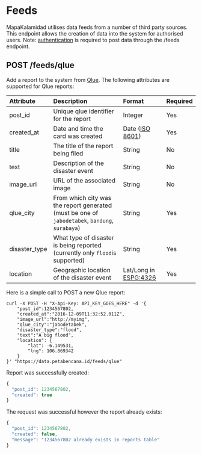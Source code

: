 # Feeds

MapaKalamidad utilises data feeds from a number of third party sources. This endpoint allows the creation of data into the system for authorised users. Note: [authentication](https://docs.petabencana.id/general/authentication.html) is required to post data through the /feeds endpoint.

## POST /feeds/qlue

Add a report to the system from [Qlue](http://www.qlue.co.id/). The following attributes are supported for Qlue reports:

| Attribute | Description | Format | Required |
| :--- | :--- | :--- | :--- |
| post\_id | Unique qlue identifier for the report | Integer | Yes |
| created\_at | Date and time the card was created | Date \([ISO 8601](http://www.iso.org/iso/home/standards/iso8601.htm)\) | Yes |
| title | The title of the report being filed | String | No |
| text | Description of the disaster event | String | No |
| image\_url | URL of the associated image | String | No |
| qlue\_city | From which city was the report generated \(must be one of `jabodetabek`, `bandung`, `surabaya`\) | String | Yes |
| disaster\_type | What type of disaster is being reported \(currently only `flood`is supported\) | String | Yes |
| location | Geographic location of the disaster event | Lat/Long in [ESPG:4326](http://spatialreference.org/ref/epsg/wgs-84/) | Yes |

Here is a simple call to POST a new Qlue report:

```text
curl -X POST -H "X-Api-Key: API_KEY_GOES_HERE" -d '{
    "post_id":1234567802,
    "created_at":"2016-12-09T11:32:52.011Z",
    "image_url":"http://myimg",
    "qlue_city":"jabodetabek",
    "disaster_type":"flood",
    "text":"A big flood",
    "location": {
        "lat": -6.149531,
        "lng": 106.869342
    }
}' "https://data.petabencana.id/feeds/qlue"
```

Report was successfully created:

```javascript
{
  "post_id": 1234567802,
  "created": true
}
```

The request was successful however the report already exists:

```javascript
{
  "post_id": 1234567802,
  "created": false,
  "message": "1234567802 already exists in reports table"
}
```

